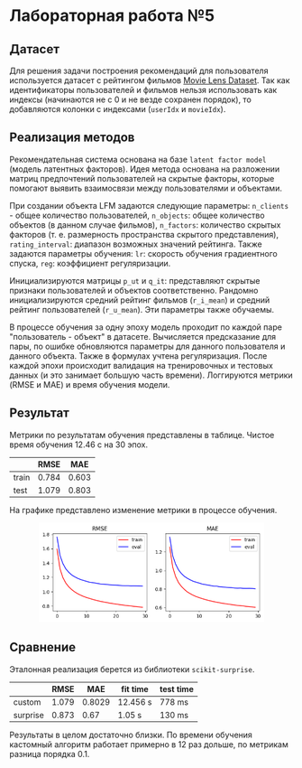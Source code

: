 # Лабораторная работа №5

## Датасет
Для решения задачи построения рекомендаций для пользователя используется датасет с рейтингом фильмов [Movie Lens Dataset](https://grouplens.org/datasets/movielens/). Так как идентификаторы пользователей и фильмов нельзя использовать как индексы (начинаются не с 0 и не везде сохранен порядок), то добавляются колонки с индексами (`userIdx` и `movieIdx`).

## Реализация методов
Рекомендательная система основана на базе `latent factor model` (модель латентных факторов). Идея метода основана на разложении матриц предпочтений пользователей на скрытые факторы, которые помогают выявить взаимосвязи между пользователями и объектами.

При создании объекта LFM задаются следующие параметры: `n_clients` - общее количество пользователей, `n_objects`: общее количество объектов (в данном случае фильмов), `n_factors`: количество скрытых факторов (т. е. размерность пространства скрытого представления), `rating_interval`: диапазон возможных значений рейтинга. Также задаются параметры обучения: `lr`: скорость обучения градиентного спуска, `reg`: коэффициент регуляризации.

Инициализируются матрицы `p_ut` и `q_it`: представляют скрытые признаки пользователей и объектов соответственно. Рандомно инициализируются средний рейтинг фильмов (`r_i_mean`) и средний рейтинг пользователей (`r_u_mean`). Эти параметры также обучаемы.

В процессе обучения за одну эпоху модель проходит по каждой паре "пользователь - объект" в датасете. Вычисляется предсказание для пары, по ошибке обновляются параметры для данного пользователя и данного объекта. Также в формулах учтена регуляризация. После каждой эпохи происходит валидация на тренировочных и тестовых данных (и это занимает большую часть времени). Логгируются метрики (RMSE и MAE) и время обучения модели. 


## Результат 

Метрики по результатам обучения представлены в таблице. Чистое время обучения 12.46 c на 30 эпох.

| | RMSE | MAE |
|-|------|-----|
| train | 0.784 | 0.603 |
| test | 1.079 | 0.803 |

На графике представлено изменение метрики в процессе обучения.

<p align="center">
    <img src="assets/metrics.png" width=400>
</p>


## Сравнение
Эталонная реализация берется из библиотеки `scikit-surprise`.

| | RMSE | MAE | fit time | test time |
|-|------|-----|----------|-----------|
|custom| 1.079 | 0.8029 | 12.456 s | 778 ms |
|surprise| 0.873 | 0.67 | 1.05 s | 130 ms |

Результаты в целом достаточно близки. По времени обучения кастомный алгоритм работает примерно в 12 раз дольше, по метрикам разница порядка 0.1.